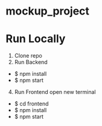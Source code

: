 # mockup_project

# Run Locally

1. Clone repo
3. Run Backend
  * $ npm install
  * $ npm start
4. Run Frontend
  open new terminal
  * $ cd frontend
  * $ npm install
  * $ npm start
